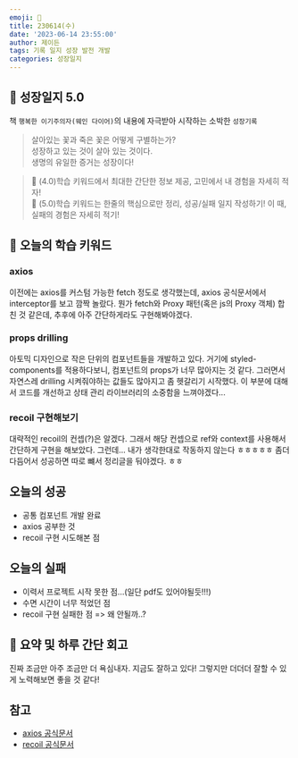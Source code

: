 ```yaml
---
emoji: 🌱
title: 230614(수)
date: '2023-06-14 23:55:00'
author: 제이든
tags: 기록 일지 성장 발전 개발
categories: 성장일지
---
```


## 🎄 성장일지 5.0

책 `행복한 이기주의자(웨인 다이어)`의 내용에 자극받아 시작하는 소박한 `성장기록`

> 살아있는 꽃과 죽은 꽃은 어떻게 구별하는가?<br/>
> 성장하고 있는 것이 살아 있는 것이다.<br/>
> 생명의 유일한 증거는 성장이다!

> 🌾 (4.0)학습 키워드에서 최대한 간단한 정보 제공, 고민에서 내 경험을 자세히 적자!<br/>
> 🥊 (5.0)학습 키워드는 한줄의 핵심으로만 정리, 성공/실패 일지 작성하기! 이 때, 실패의 경험은 자세히 적기!

## 🔑 오늘의 학습 키워드

### axios

이전에는 axios를 커스텀 가능한 fetch 정도로 생각했는데, axios 공식문서에서 interceptor를 보고 깜짝 놀랐다. 뭔가 fetch와 Proxy 패턴(혹은 js의 Proxy 객체) 합친 것 같은데, 
추후에 아주 간단하게라도 구현해봐야겠다.

### props drilling

아토믹 디자인으로 작은 단위의 컴포넌트들을 개발하고 있다. 거기에 styled-components를 적용하다보니, 컴포넌트의 props가 너무 많아지는 것 같다. 그러면서 자연스레
drilling 시켜줘야하는 값들도 많아지고 좀 헷갈리기 시작했다. 이 부분에 대해서 코드를 개선하고 상태 관리 라이브러리의 소중함을 느껴야겠다...

### recoil 구현해보기

대략적인 recoil의 컨셉(?)은 알겠다. 그래서 해당 컨셉으로 ref와 context를 사용해서 간단하게 구현을 해보았다. 그런데... 내가 생각한대로 작동하지 않는다 ㅎㅎㅎㅎㅎ
좀더 다듬어서 성공하면 따로 뺴서 정리글을 둬야겠다. ㅎㅎ

## 오늘의 성공

- 공통 컴포넌트 개발 완료
- axios 공부한 것
- recoil 구현 시도해본 점

## 오늘의 실패

- 이력서 프로젝트 시작 못한 점...(일단 pdf도 있어야될듯!!!)
- 수면 시간이 너무 적었던 점
- recoil 구현 실패한 점 => 왜 안될까..?

## 📝 요약 및 하루 간단 회고

진짜 조금만 아주 조금만 더 욕심내자. 지금도 잘하고 있다! 그렇지만 더더더 잘할 수 있게 노력해보면 좋을 것 같다!

## 참고

- [axios 공식문서](https://axios-http.com/kr/)
- [recoil 공식문서](https://recoiljs.org/ko/)

```toc

```
